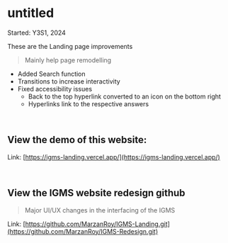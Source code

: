 # untitled
Started: Y3S1, 2024

These are the Landing page improvements

> Mainly help page remodelling

- Added Search function
- Transitions to increase interactivity
- Fixed accessibility issues
  - Back to the top hyperlink converted to an icon on the bottom right
  - Hyperlinks link to the respective answers

<br>

## View the demo of this website:
Link: [https://igms-landing.vercel.app/](https://igms-landing.vercel.app/) 

<br>

## View the IGMS website redesign github
> Major UI/UX changes in the interfacing of the IGMS

Link: [https://github.com/MarzanRoy/IGMS-Landing.git](https://github.com/MarzanRoy/IGMS-Redesign.git)
